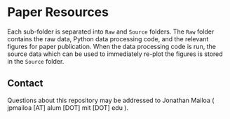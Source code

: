 # Paper Resources

Each sub-folder is separated into `Raw` and `Source` folders. The `Raw` folder contains the raw data, Python data processing code, and the relevant figures for paper publication. When the data processing code is run, the source data which can be used to immediately re-plot the figures is stored in the `Source` folder.

## Contact

Questions about this repository may be addressed to Jonathan Mailoa ( jpmailoa [AT] alum [DOT] mit [DOT] edu ).
